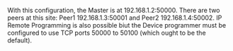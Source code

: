 With this configuration, the Master is at 192.168.1.2:50000. There are two peers at this site: Peer1 192.168.1.3:50001 and Peer2 192.168.1.4:50002.
IP Remote Programming is also possible biut the Device programmer must be configured to use TCP ports 50000 to 50100 (which ought to be the default).
